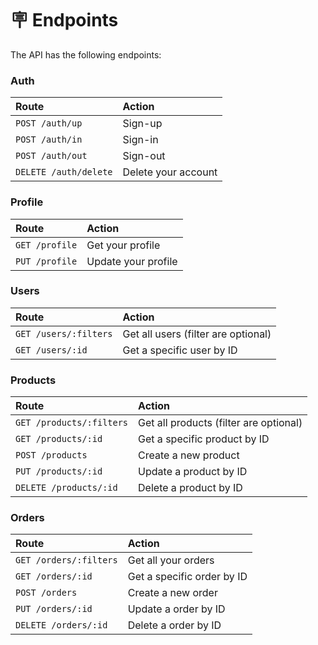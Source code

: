 # 🪧 Endpoints

The API has the following endpoints:

### Auth

| Route                        | Action                                  |
| :--------------------------- | :-------------------------------------- |
| `POST /auth/up`              | Sign-up                                 |
| `POST /auth/in`              | Sign-in                                 |
| `POST /auth/out`             | Sign-out                                |
| `DELETE /auth/delete`        | Delete your account                     |

### Profile

| Route                        | Action                                  |
| :--------------------------- | :-------------------------------------- |
| `GET /profile`               | Get your profile                        |
| `PUT /profile`               | Update your profile                     |

### Users

| Route                        | Action                                  |
| :--------------------------- | :-------------------------------------- |
| `GET /users/:filters`        | Get all users  (filter are optional)    |
| `GET /users/:id`             | Get a specific user by ID               |

### Products

| Route                        | Action                                  |
| :--------------------------- | :-------------------------------------- |
| `GET /products/:filters`     | Get all products (filter are optional)  |
| `GET /products/:id`          | Get a specific product by ID            |
| `POST /products`             | Create a new product                    |
| `PUT /products/:id`          | Update a product by ID                  |
| `DELETE /products/:id`       | Delete a product by ID                  |


### Orders

| Route                        | Action                                  |
| :--------------------------- | :-------------------------------------- |
| `GET /orders/:filters`       | Get all your orders                     |
| `GET /orders/:id`            | Get a specific order by ID              |
| `POST /orders`               | Create a new order                      |
| `PUT /orders/:id`            | Update a order by ID                    |
| `DELETE /orders/:id`         | Delete a order by ID                    |